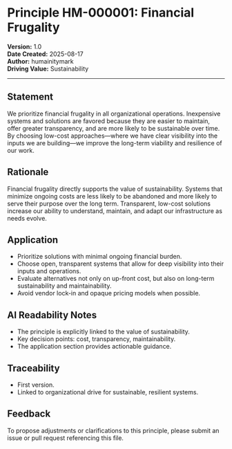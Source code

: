 # Principle HM-000001: Financial Frugality

**Version:** 1.0  
**Date Created:** 2025-08-17  
**Author:** humainitymark  
**Driving Value:** Sustainability

---

## Statement

We prioritize financial frugality in all organizational operations. Inexpensive systems and solutions are favored because they are easier to maintain, offer greater transparency, and are more likely to be sustainable over time. By choosing low-cost approaches—where we have clear visibility into the inputs we are building—we improve the long-term viability and resilience of our work.

## Rationale

Financial frugality directly supports the value of sustainability. Systems that minimize ongoing costs are less likely to be abandoned and more likely to serve their purpose over the long term. Transparent, low-cost solutions increase our ability to understand, maintain, and adapt our infrastructure as needs evolve.

## Application

- Prioritize solutions with minimal ongoing financial burden.
- Choose open, transparent systems that allow for deep visibility into their inputs and operations.
- Evaluate alternatives not only on up-front cost, but also on long-term sustainability and maintainability.
- Avoid vendor lock-in and opaque pricing models when possible.

## AI Readability Notes

- The principle is explicitly linked to the value of sustainability.
- Key decision points: cost, transparency, maintainability.
- The application section provides actionable guidance.

## Traceability

- First version.
- Linked to organizational drive for sustainable, resilient systems.

## Feedback

To propose adjustments or clarifications to this principle, please submit an issue or pull request referencing this file.